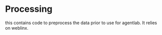 # Processing

this contains code to preprocess the data prior to use for agentlab. It relies on weblinx.

